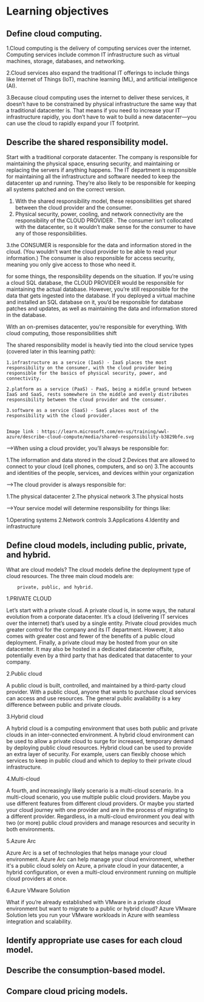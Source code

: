# Learning objectives

## Define cloud computing.

1.Cloud computing is the delivery of computing services over the internet. Computing services include common IT infrastructure such as virtual machines, storage, databases, and networking. 

2.Cloud services also expand the traditional IT offerings to include things like Internet of Things (IoT), machine learning (ML), and artificial intelligence (AI).


3.Because cloud computing uses the internet to deliver these services, it doesn’t have to be constrained by physical infrastructure the same way that a traditional datacenter is. That means if you need to increase your IT infrastructure rapidly, you don’t have to wait to build a new datacenter—you can use the cloud to rapidly expand your IT footprint.


## Describe the shared responsibility model.

Start with a traditional corporate datacenter. The company is responsible for maintaining the physical space, ensuring security, and maintaining or replacing the servers if anything happens. The IT department is responsible for maintaining all the infrastructure and software needed to keep the datacenter up and running. They’re also likely to be responsible for keeping all systems patched and on the correct version.

1. With the shared responsibility model, these responsibilities get shared between the cloud provider and the consumer.
2. Physical security, power, cooling, and network connectivity are the responsibility of the CLOUD PROVIDER .
 The consumer isn’t collocated with the datacenter, so it wouldn’t make sense for the consumer to have any of those responsibilities.

3.the CONSUMER is responsible for the data and information stored in the cloud. (You wouldn’t want the cloud provider to be able to read your information.) The consumer is also responsible for access security, meaning you only give access to those who need it.

for some things, the responsibility depends on the situation. If you’re using a cloud SQL database, the CLOUD PROVIDER would be responsible for maintaining the actual database. However, you’re still responsible for the data that gets ingested into the database. If you deployed a virtual machine and installed an SQL database on it, you’d be responsible for database patches and updates, as well as maintaining the data and information stored in the database.


With an on-premises datacenter, you’re responsible for everything. With cloud computing, those responsibilities shift

The shared responsibility model is heavily tied into the cloud service types (covered later in this learning path):

    1.infrastructure as a service (IaaS) - IaaS places the most responsibility on the consumer, with the cloud provider being responsible for the basics of physical security, power, and connectivity.

    2.platform as a service (PaaS) - PaaS, being a middle ground between IaaS and SaaS, rests somewhere in the middle and evenly distributes responsibility between the cloud provider and the consumer.

    3.software as a service (SaaS) - SaaS places most of the responsibility with the cloud provider.


    Image link : https://learn.microsoft.com/en-us/training/wwl-azure/describe-cloud-compute/media/shared-responsibility-b3829bfe.svg

-->When using a cloud provider, you’ll always be responsible for:

1.The information and data stored in the cloud
2.Devices that are allowed to connect to your cloud (cell phones, computers, and so on)
3.The accounts and identities of the people, services, and devices within your organization


-->The cloud provider is always responsible for:

1.The physical datacenter
2.The physical network
3.The physical hosts


-->Your service model will determine responsibility for things like:

1.Operating systems
2.Network controls
3.Applications
4.Identity and infrastructure



## Define cloud models, including public, private, and hybrid.

What are cloud models? The cloud models define the deployment type of cloud resources. 
The three main cloud models are: 

        private, public, and hybrid.

1.PRIVATE CLOUD

Let’s start with a private cloud. A private cloud is, in some ways, the natural evolution from a corporate datacenter. It’s a cloud (delivering IT services over the internet) that’s used by a single entity. Private cloud provides much greater control for the company and its IT department. However, it also comes with greater cost and fewer of the benefits of a public cloud deployment. Finally, a private cloud may be hosted from your on site datacenter. It may also be hosted in a dedicated datacenter offsite, potentially even by a third party that has dedicated that datacenter to your company.

2.Public cloud

A public cloud is built, controlled, and maintained by a third-party cloud provider. With a public cloud, anyone that wants to purchase cloud services can access and use resources. The general public availability is a key difference between public and private clouds.

3.Hybrid cloud

A hybrid cloud is a computing environment that uses both public and private clouds in an inter-connected environment. A hybrid cloud environment can be used to allow a private cloud to surge for increased, temporary demand by deploying public cloud resources. Hybrid cloud can be used to provide an extra layer of security. For example, users can flexibly choose which services to keep in public cloud and which to deploy to their private cloud infrastructure.

4.Multi-cloud

A fourth, and increasingly likely scenario is a multi-cloud scenario. In a multi-cloud scenario, you use multiple public cloud providers. Maybe you use different features from different cloud providers. Or maybe you started your cloud journey with one provider and are in the process of migrating to a different provider. Regardless, in a multi-cloud environment you deal with two (or more) public cloud providers and manage resources and security in both environments.

5.Azure Arc

Azure Arc is a set of technologies that helps manage your cloud environment. Azure Arc can help manage your cloud environment, whether it's a public cloud solely on Azure, a private cloud in your datacenter, a hybrid configuration, or even a multi-cloud environment running on multiple cloud providers at once.

6.Azure VMware Solution

What if you’re already established with VMware in a private cloud environment but want to migrate to a public or hybrid cloud? Azure VMware Solution lets you run your VMware workloads in Azure with seamless integration and scalability.



## Identify appropriate use cases for each cloud model.

## Describe the consumption-based model.

## Compare cloud pricing models.